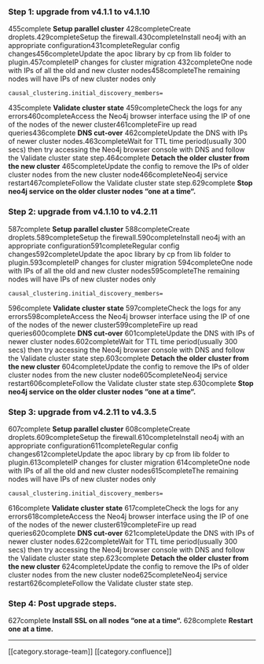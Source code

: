 
### Step 1: upgrade from v4.1.1 to v4.1.10
455complete **Setup parallel cluster** 428completeCreate droplets.429completeSetup the firewall.430completeInstall neo4j with an appropriate configuration431completeRegular config changes456completeUpdate the apoc library by cp from lib folder to plugin.457completeIP changes for cluster migration 432completeOne node with IPs of all the old and new cluster nodes458completeThe remaining nodes will have IPs of new cluster nodes only


```
causal_clustering.initial_discovery_members=
```
435complete **Validate cluster state** 459completeCheck the logs for any errors460completeAccess the Neo4j browser interface using the IP of one of the nodes of the newer cluster461completeFire up read queries436complete **DNS cut-over** 462completeUpdate the DNS with IPs of newer cluster nodes.463completeWait for TTL time period(usually 300 secs) then try accessing the Neo4j browser console with DNS and follow the Validate cluster state step.464complete **Detach the older cluster from the new cluster** 465completeUpdate the config to remove the IPs of older cluster nodes from the new cluster node466completeNeo4j service restart467completeFollow the Validate cluster state step.629complete **Stop neo4j service on the older cluster nodes “one at a time“.** 
### Step 2: upgrade from v4.1.10 to v4.2.11
587complete **Setup parallel cluster** 588completeCreate droplets.589completeSetup the firewall.590completeInstall neo4j with an appropriate configuration591completeRegular config changes592completeUpdate the apoc library by cp from lib folder to plugin.593completeIP changes for cluster migration 594completeOne node with IPs of all the old and new cluster nodes595completeThe remaining nodes will have IPs of new cluster nodes only


```
causal_clustering.initial_discovery_members=
```
596complete **Validate cluster state** 597completeCheck the logs for any errors598completeAccess the Neo4j browser interface using the IP of one of the nodes of the newer cluster599completeFire up read queries600complete **DNS cut-over** 601completeUpdate the DNS with IPs of newer cluster nodes.602completeWait for TTL time period(usually 300 secs) then try accessing the Neo4j browser console with DNS and follow the Validate cluster state step.603complete **Detach the older cluster from the new cluster** 604completeUpdate the config to remove the IPs of older cluster nodes from the new cluster node605completeNeo4j service restart606completeFollow the Validate cluster state step.630complete **Stop neo4j service on the older cluster nodes “one at a time“.** 
### Step 3: upgrade from v4.2.11 to v4.3.5
607complete **Setup parallel cluster** 608completeCreate droplets.609completeSetup the firewall.610completeInstall neo4j with an appropriate configuration611completeRegular config changes612completeUpdate the apoc library by cp from lib folder to plugin.613completeIP changes for cluster migration 614completeOne node with IPs of all the old and new cluster nodes615completeThe remaining nodes will have IPs of new cluster nodes only


```
causal_clustering.initial_discovery_members=
```
616complete **Validate cluster state** 617completeCheck the logs for any errors618completeAccess the Neo4j browser interface using the IP of one of the nodes of the newer cluster619completeFire up read queries620complete **DNS cut-over** 621completeUpdate the DNS with IPs of newer cluster nodes.622completeWait for TTL time period(usually 300 secs) then try accessing the Neo4j browser console with DNS and follow the Validate cluster state step.623complete **Detach the older cluster from the new cluster** 624completeUpdate the config to remove the IPs of older cluster nodes from the new cluster node625completeNeo4j service restart626completeFollow the Validate cluster state step.
### Step 4: Post upgrade steps.
627complete **Install SSL on all nodes “one at a time“.** 628complete **Restart one at a time.** 



*****

[[category.storage-team]] 
[[category.confluence]] 

